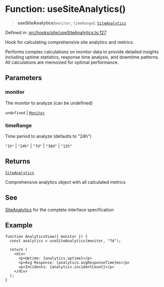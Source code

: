 # Function: useSiteAnalytics()

> **useSiteAnalytics**(`monitor`, `timeRange`): [`SiteAnalytics`](../interfaces/SiteAnalytics.md)

Defined in: [src/hooks/site/useSiteAnalytics.ts:127](https://github.com/Nick2bad4u/Uptime-Watcher/blob/8a1973382d5fe14c52996ecda381894eb7ecd4a6/src/hooks/site/useSiteAnalytics.ts#L127)

Hook for calculating comprehensive site analytics and metrics.

Performs complex calculations on monitor data to provide detailed insights
including uptime statistics, response time analysis, and downtime patterns.
All calculations are memoized for optimal performance.

## Parameters

### monitor

The monitor to analyze (can be undefined)

`undefined` | [`Monitor`](../../../../../shared/types/interfaces/Monitor.md)

### timeRange

Time period to analyze (defaults to "24h")

`"1h"` | `"24h"` | `"7d"` | `"30d"` | `"12h"`

## Returns

[`SiteAnalytics`](../interfaces/SiteAnalytics.md)

Comprehensive analytics object with all calculated metrics

## See

[SiteAnalytics](../interfaces/SiteAnalytics.md) for the complete interface specification

## Example

```tsx
function AnalyticsView({ monitor }) {
  const analytics = useSiteAnalytics(monitor, "7d");

  return (
    <div>
      <p>Uptime: {analytics.uptime}</p>
      <p>Avg Response: {analytics.avgResponseTime}ms</p>
      <p>Incidents: {analytics.incidentCount}</p>
    </div>
  );
}
```
